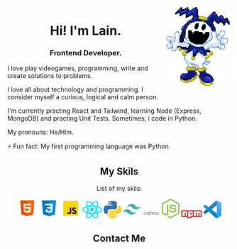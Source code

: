 <img src="https://raw.githubusercontent.com/LaindomJS/LaindomJS/master/assets/jack frost.png" width="30%" align="right">


<h1 align="center">Hi! I'm Lain.</h1> 
<h3 align="center">Frontend Developer.</h2>

I love play videogames, programming, write and create solutions to problems. 

I love all about technology and programming. I consider myself a curious, logical and calm person.

I'm currently practing React and Tailwind, learning Node (Express, MongoDB) and practing Unit Tests. Sometimes, i code in Python. 

My pronouns: He/Him.

⚡ Fun fact: My first programming language was Python.


<h2 align="center">My Skils</h2>
<p align="center">List of my skils:</p>


<p align="center">
<img src="https://raw.githubusercontent.com/LaindomJS/LaindomJS/master/assets/html5.svg" width="45px" />
<img src="https://raw.githubusercontent.com/LaindomJS/LaindomJS/master/assets/CSS3.png" width="45px" />
<img src="https://raw.githubusercontent.com/LaindomJS/LaindomJS/master/assets/javascript.png" width="45px" />
<img src="https://raw.githubusercontent.com/LaindomJS/LaindomJS/master/assets/react-js.svg" width="44px" />
<img src="https://raw.githubusercontent.com/LaindomJS/LaindomJS/master/python-5.svg" width="40px" />
<img src="https://raw.githubusercontent.com/LaindomJS/LaindomJS/master/tailwindcss-icon.svg" width="40px" margin-right="5px"/>
<img src="https://raw.githubusercontent.com/LaindomJS/LaindomJS/master/express-icon.svg" width="40px" margin-right="5px"/>
<img src="https://raw.githubusercontent.com/LaindomJS/LaindomJS/master/nodejs-icon.svg" width="40px" margin-right="5px"/>
<img src="https://raw.githubusercontent.com/LaindomJS/LaindomJS/master/npm.svg" width="46px" />
<img src="https://raw.githubusercontent.com/LaindomJS/LaindomJS/master/visualstudiocode.svg" width="40px" />
</p>


<h2 align="center">Contact Me</h2>

<p align="center">
  
  </p>
  
